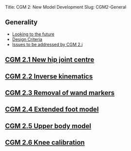 Title: CGM 2: New Model Development
Slug: CGM2-General


## Generality

 * [Looking to the future](../pages/CGM2-Future)
 *  [Design Criteria](../pages/CGM2-Design-Criteria)
 *  [Issues to be addressed by CGM 2.i](../pages/CGM2-Issues)

## [CGM 2.1 New hip joint centre](../pages/CGM21-Overview)
## [CGM 2.2 Inverse kinematics](../pages/CGM22-Overview)
## [CGM 2.3 Removal of wand markers](../pages/CGM23-Overview)
## [CGM 2.4 Extended foot model](../pages/CGM24-Overview)
## [CGM 2.5 Upper body model](../pages/CGM25-Overview)
## [CGM 2.6 Knee calibration](../pages/CGM26-Overview)

<!---
### [CGM 2.5 Upper body model](../pages/CGM25-Overview)</h4>
### [CGM 2.6 Knee calibration](../pages/CGM26-Overview)</h4>
### [CGM 2.7 Pelvis location in larger people](../pages/CGM27-Overview)</h4>
### [CGM 2.8 Modified kinetic output](../pages/CGM28-Overview)</h4>
--->
